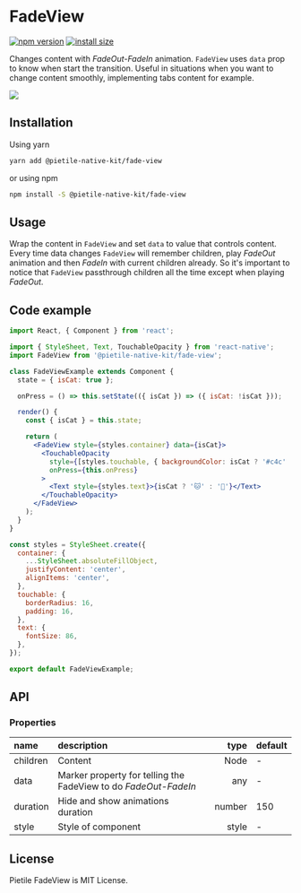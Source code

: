 # FadeView

[![npm version](https://badgen.net/npm/v/@pietile-native-kit/fade-view?color=56C838)](https://www.npmjs.com/package/@pietile-native-kit/fade-view)
[![install size](https://badgen.net/packagephobia/install/@pietile-native-kit/fade-view)](https://packagephobia.now.sh/result?p=@pietile-native-kit/fade-view)

Changes content with _FadeOut-FadeIn_ animation. `FadeView` uses `data` prop to know when start
the transition. Useful in situations when you want to change content smoothly, implementing tabs
content for example.

<img src="https://media.giphy.com/media/1zgdmaNWIiMIJm9klY/giphy.gif" />

## Installation

Using yarn

```sh
yarn add @pietile-native-kit/fade-view
```

or using npm

```sh
npm install -S @pietile-native-kit/fade-view
```

## Usage

Wrap the content in `FadeView` and set `data` to value that controls content. Every time data
changes `FadeView` will remember children, play _FadeOut_ animation and then _FadeIn_ with current children
already. So it's important to notice that `FadeView` passthrough children all the time except when
playing _FadeOut_.

## Code example

```jsx
import React, { Component } from 'react';

import { StyleSheet, Text, TouchableOpacity } from 'react-native';
import FadeView from '@pietile-native-kit/fade-view';

class FadeViewExample extends Component {
  state = { isCat: true };

  onPress = () => this.setState(({ isCat }) => ({ isCat: !isCat }));

  render() {
    const { isCat } = this.state;

    return (
      <FadeView style={styles.container} data={isCat}>
        <TouchableOpacity
          style={[styles.touchable, { backgroundColor: isCat ? '#c4c' : '#bfb' }]}
          onPress={this.onPress}
        >
          <Text style={styles.text}>{isCat ? '🐱' : '🐶'}</Text>
        </TouchableOpacity>
      </FadeView>
    );
  }
}

const styles = StyleSheet.create({
  container: {
    ...StyleSheet.absoluteFillObject,
    justifyContent: 'center',
    alignItems: 'center',
  },
  touchable: {
    borderRadius: 16,
    padding: 16,
  },
  text: {
    fontSize: 86,
  },
});

export default FadeViewExample;
```

## API

### Properties

| name     | description                                                     |   type | default |
| :------- | :-------------------------------------------------------------- | -----: | :------ |
| children | Content                                                         |   Node | -       |
| data     | Marker property for telling the FadeView to do _FadeOut-FadeIn_ |    any | -       |
| duration | Hide and show animations duration                               | number | 150     |
| style    | Style of component                                              |  style | -       |

## License

Pietile FadeView is MIT License.
